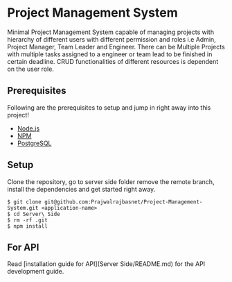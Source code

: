 # Project Management System
  Minimal Project Management System capable of managing projects with hierarchy of different users with different permission and roles i.e Admin, Project Manager, 
  Team Leader and Engineer. There can be Multiple Projects with multiple tasks assigned to a engineer or team lead to be finished in certain deadline. CRUD functionalities
  of different resources is dependent on the user role.

## Prerequisites
  Following are the prerequisites to setup and jump in right away into this project! 

- [Node.js](https://yarnpkg.com/en/docs/install)
- [NPM](https://docs.npmjs.com/getting-started/installing-node)
- [PostgreSQL](https://www.postgresql.org/download/) 

## Setup

Clone the repository, go to server side folder remove the remote branch, install the dependencies and get started right away.

    $ git clone git@github.com:Prajwalrajbasnet/Project-Management-System.git <application-name>
    $ cd Server\ Side
    $ rm -rf .git
    $ npm install

## For API

Read [installation guide for API](Server Side/README.md) for the API development guide.
